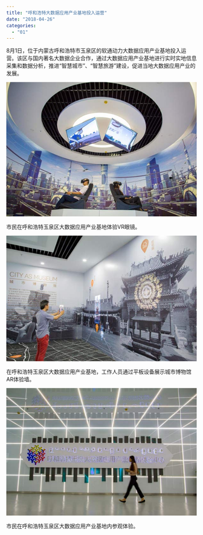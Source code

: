 ```yaml
---
title: "呼和浩特大数据应用产业基地投入运营"
date: "2018-04-26"
categories: 
  - "01"
---
```


8月1日，位于内蒙古呼和浩特市玉泉区的软通动力大数据应用产业基地投入运营。该区与国内著名大数据企业合作，通过大数据应用产业基地进行实时实地信息采集和数据分析，推进“智慧城市”、“智慧旅游”建设，促进当地大数据应用产业的发展。

![](images/20180426004117-80.jpg)

市民在呼和浩特玉泉区大数据应用产业基地体验VR眼镜。

![](images/20180426004117-43.jpg)

在呼和浩特玉泉区大数据应用产业基地，工作人员通过平板设备展示城市博物馆AR体验墙。

![](images/20180426004118-38.jpg)

市民在呼和浩特玉泉区大数据应用产业基地内参观体验。
